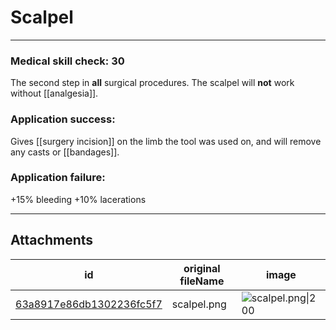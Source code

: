 # Scalpel

 

---

### Medical skill check: 30
The second step in **all** surgical procedures. The scalpel will **not** work without [[analgesia]].

### Application success:
Gives [[surgery incision]] on the limb the tool was used on, and will remove any casts or [[bandages]].

### Application failure:
+15% bleeding
+10%  lacerations

---

## Attachments

id | original fileName | image
---|---|---
[63a8917e86db1302236fc5f7](63a8917e86db1302236fc5f7.png) | scalpel.png | ![scalpel.png\|200](63a8917e86db1302236fc5f7.png)